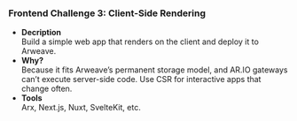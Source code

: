 ### Frontend Challenge 3: Client-Side Rendering

- **Decription**  
  Build a simple web app that renders on the client and deploy it to Arweave.
- **Why?**  
  Because it fits Arweave’s permanent storage model, and AR.IO gateways can’t execute server-side code. Use CSR for interactive apps that change often.
- **Tools**  
  Arx, Next.js, Nuxt, SvelteKit, etc.
